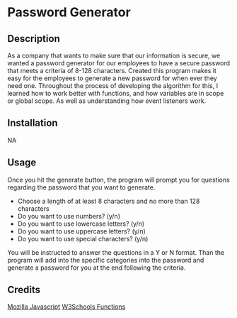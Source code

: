 # Password Generator

## Description

As a company that wants to make sure that our information is secure, we wanted a password generator for our employees to have a secure password that meets a criteria of 8-128 characters. 
Created this program makes it easy for the employees to generate a new password for when ever they need one. 
Throughout the process of developing the algorithm for this, I learned how to work better with functions, and how variables are in scope or global scope. As well as understanding how event listeners work.
## Installation

NA

## Usage

Once you hit the generate button, the program will prompt you for questions regarding the password that you want to generate.

- Choose a length of at least 8 characters and no more than 128 characters
- Do you want to use numbers? (y/n)
- Do you want to use lowercase letters? (y/n)
- Do you want to use uppercase letters? (y/n)
- Do you want to use special characters? (y/n)

You will be instructed to answer the questions in a Y or N format.
Than the program will add into the specific categories into the password and generate a password for you at the end following the criteria.

## Credits

[Mozilla Javascript](https://developer.mozilla.org/en-US/docs/Web/JavaScript)
[W3Schools Functions](https://www.w3schools.com/js/js_functions.asp)

